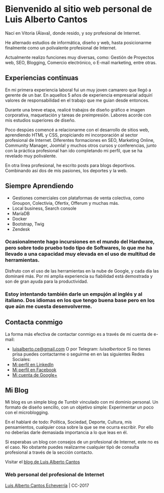# Bienvenido al sitio web personal de Luis Alberto Cantos

Nací en Vitoria (Álava), donde resido, y soy profesional de Internet.

He alternado estudios de informática, diseño y web, hasta posicionarme finalmente como un polivalente profesional de Internet.

Actualmente realizo funciones muy diversas, como: Gestión de Proyectos web, SEO, Blogging, Comercio electrónico, o E-mail marketing, entre otras.

## Experiencias continuas

En mi primera experiencia laboral fui un muy joven camarero que llegó a gerente de un bar. En aquellos 5 años de experiencia empresarial adquirí valores de responsabilidad en el trabajo que me guian desde entonces.

Durante una breve etapa, realicé trabajos de diseño gráfico e imagen corporativa, maquetación y tareas de preimpresión. Labores acorde con mis estudios superiores de diseño.

Poco despúes comencé a relacionarme con el desarrollo de sitios web, aprendiendo HTML y CSS, propiciando mi incorporación al sector profesional de Internet.
Diferentes formaciones en SEO, Marketing Online, Community Manager, Joomla! y muchos otros cursos y conferencias, junto con la práctica profesional han ido completando mi perfil, que se ha revelado muy polivalente.

En otra línea profesional, he escrito posts para blogs deportivos. Combinando así dos de mis pasiones, los deportes y la web.

## Siempre Aprendiendo

- Gestiones comerciales con plataformas de venta colectiva, como Groupon, Colectivia, Ofertix, Offerum y muchas más.
- Local business, Search console
- MaríaDB
- Docker
- Bootstrap, Twig
- Zendesk

### Ocasionalmente hago incursiones en el mundo del Hardware, pero sobre todo pruebo todo tipo de Softwares, lo que me ha llevado a una capacidad muy elevada en el uso de multitud de herramientas.

Disfruto con el uso de las herramientas en la nube de Google, y cada día las dominaré más. Por mi amplia experiencia su fiabilidad está demostrada y son de gran ayuda para la productividad.

### Estoy intentando también darle un empujón al inglés y al italiano. Dos idiomas en los que tengo buena base pero en los que aún me cuesta desenvolverme.

## Contacta conmigo

La forma más efectiva de contactar conmigo es a través de mi cuenta de e-mail:
- [luisalberto.ce@gmail.com](mailto:luisalbertoce@gmail.com)
O por Telegram: *luisalbertoce*
Si no tienes prisa puedes contactarme o seguirme en en las siguientes Redes Sociales:
- [Mi perfil en LinkedIn](http://es.linkedin.com/in/luisalbertocantos)
- [Mi perfil en Facebook](http://es-es.facebook.com/luisalberto.cantosecheverria)
- [Mi cuenta de Google+](https://plus.google.com/+LuisAlbertoCantos)

## Mi Blog

Mi blog es un simple blog de Tumblr vinculado con mi dominio personal. Un formato de diseño sencillo, con un objetivo simple: Experimentar un poco con el microblogging.

En el hablaré de todo: Política, Sociedad, Deporte, Cultura, mis pensamientos, cualquier cosa sobre la que se me ocurra escribir. Por ello no deberías darle demasiada importancia a lo que leas en él.

Si esperabas un blog con consejos de un profesional de Internet, este no es el caso. No obstante puedes realizarme cualquier tipò de consulta profesional a través de la sección contacto.

Visitar el [blog de Luis Alberto Cantos](http://blog.luisalberto.es/)

### Web personal del profesional de Internet
[Luis Alberto Cantos Echeverría](https://plus.google.com/+LuisAlbertoCantos?rel=author) | CC-2017
